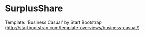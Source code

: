 # SurplusShare

Template: 'Business Casual' by Start Bootstrap (http://startbootstrap.com/template-overviews/business-casual/)
